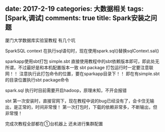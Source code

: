 ﻿date: 2017-2-19
categories: 大数据相关
tags: [Spark,调试]
comments: true
title: Spark安装之问题
---

厦门大学数据库实验室教程
有几个坑

SparkSQL context 在执行sql语句时，现在使用spark.sql()替换sqlContext.sal()

sparkapp使用sbt打包
simple.sbt
直接使用教程中的sbt依赖版本即可，即此处无所谓，不过最好是和本机配置版本一致
sbt package
打包运行时一定要注意联网！！
注意执行此打包命令的位置，要在sparkapp目录下！！
即在有simple.sbt的目录位置执行sbt package命令

spark.sql
执行时目前需要开启hadoop，原理未知，不开会报错

sbt 
第一次安装时，直接官网下，现在教程中说的bug已经没有了，会卡住无输出，是正常的，时间非常慢！
第一次打包时，下载的依赖非常多，不断输出，但非常慢！

完成次教程全部都在①台机器上
还未进行集群配置




